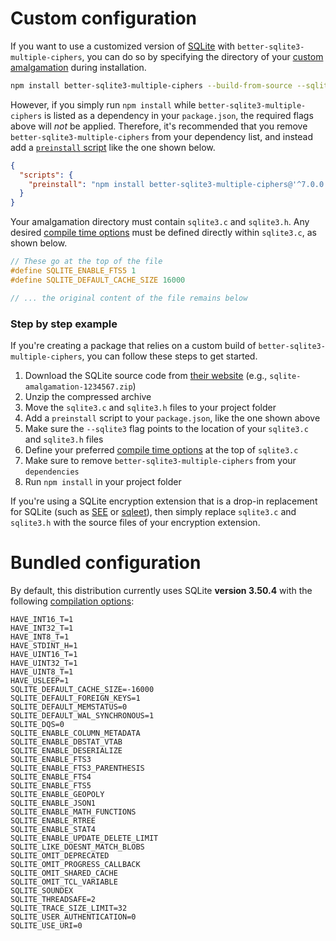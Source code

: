 # Custom configuration

If you want to use a customized version of [SQLite](https://www.sqlite.org) with `better-sqlite3-multiple-ciphers`, you can do so by specifying the directory of your [custom amalgamation](https://www.sqlite.org/amalgamation.html) during installation.

```bash
npm install better-sqlite3-multiple-ciphers --build-from-source --sqlite3=/path/to/sqlite-amalgamation
```

However, if you simply run `npm install` while `better-sqlite3-multiple-ciphers` is listed as a dependency in your `package.json`, the required flags above will *not* be applied. Therefore, it's recommended that you remove `better-sqlite3-multiple-ciphers` from your dependency list, and instead add a [`preinstall` script](https://docs.npmjs.com/misc/scripts) like the one shown below.

```json
{
  "scripts": {
    "preinstall": "npm install better-sqlite3-multiple-ciphers@'^7.0.0' --no-save --build-from-source --sqlite3=\"$(pwd)/sqlite-amalgamation\""
  }
}
```

Your amalgamation directory must contain `sqlite3.c` and `sqlite3.h`. Any desired [compile time options](https://www.sqlite.org/compile.html) must be defined directly within `sqlite3.c`, as shown below.

```c
// These go at the top of the file
#define SQLITE_ENABLE_FTS5 1
#define SQLITE_DEFAULT_CACHE_SIZE 16000

// ... the original content of the file remains below
```

### Step by step example

If you're creating a package that relies on a custom build of `better-sqlite3-multiple-ciphers`, you can follow these steps to get started.

1. Download the SQLite source code from [their website](https://sqlite.com/download.html) (e.g., `sqlite-amalgamation-1234567.zip`)
2. Unzip the compressed archive
3. Move the `sqlite3.c` and `sqlite3.h` files to your project folder
4. Add a `preinstall` script to your `package.json`, like the one shown above
6. Make sure the `--sqlite3` flag points to the location of your `sqlite3.c` and `sqlite3.h` files
7. Define your preferred [compile time options](https://www.sqlite.org/compile.html) at the top of `sqlite3.c`
8. Make sure to remove `better-sqlite3-multiple-ciphers` from your `dependencies`
9. Run `npm install` in your project folder

If you're using a SQLite encryption extension that is a drop-in replacement for SQLite (such as [SEE](https://www.sqlite.org/see/doc/release/www/readme.wiki) or [sqleet](https://github.com/resilar/sqleet)), then simply replace `sqlite3.c` and `sqlite3.h` with the source files of your encryption extension.

# Bundled configuration

By default, this distribution currently uses SQLite **version 3.50.4** with the following [compilation options](https://www.sqlite.org/compile.html):

```
HAVE_INT16_T=1
HAVE_INT32_T=1
HAVE_INT8_T=1
HAVE_STDINT_H=1
HAVE_UINT16_T=1
HAVE_UINT32_T=1
HAVE_UINT8_T=1
HAVE_USLEEP=1
SQLITE_DEFAULT_CACHE_SIZE=-16000
SQLITE_DEFAULT_FOREIGN_KEYS=1
SQLITE_DEFAULT_MEMSTATUS=0
SQLITE_DEFAULT_WAL_SYNCHRONOUS=1
SQLITE_DQS=0
SQLITE_ENABLE_COLUMN_METADATA
SQLITE_ENABLE_DBSTAT_VTAB
SQLITE_ENABLE_DESERIALIZE
SQLITE_ENABLE_FTS3
SQLITE_ENABLE_FTS3_PARENTHESIS
SQLITE_ENABLE_FTS4
SQLITE_ENABLE_FTS5
SQLITE_ENABLE_GEOPOLY
SQLITE_ENABLE_JSON1
SQLITE_ENABLE_MATH_FUNCTIONS
SQLITE_ENABLE_RTREE
SQLITE_ENABLE_STAT4
SQLITE_ENABLE_UPDATE_DELETE_LIMIT
SQLITE_LIKE_DOESNT_MATCH_BLOBS
SQLITE_OMIT_DEPRECATED
SQLITE_OMIT_PROGRESS_CALLBACK
SQLITE_OMIT_SHARED_CACHE
SQLITE_OMIT_TCL_VARIABLE
SQLITE_SOUNDEX
SQLITE_THREADSAFE=2
SQLITE_TRACE_SIZE_LIMIT=32
SQLITE_USER_AUTHENTICATION=0
SQLITE_USE_URI=0
```
